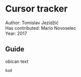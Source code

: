# Cursor tracker

 Author: Tomislav Jezidžić<br/>
 Has contributed: Mario Novoselec<br/>
 Year: 2017<br/>
 
## Guide

obican text

```
kod
```
